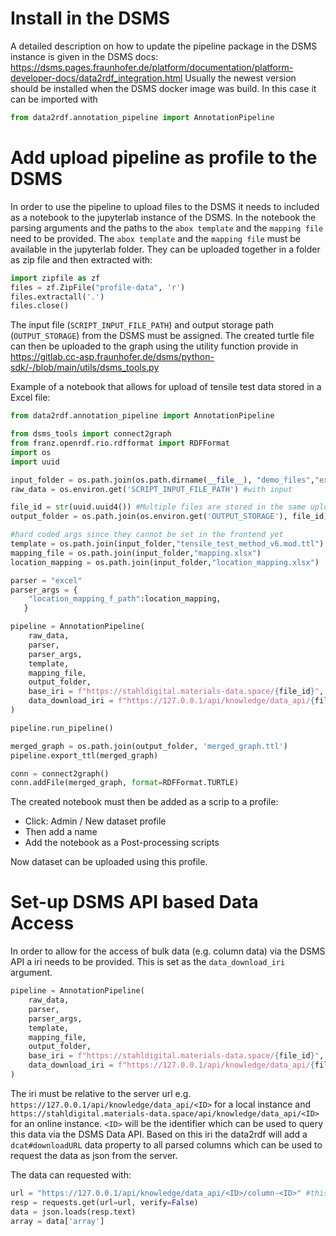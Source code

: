 # Install in the DSMS

A detailed description on how to update the pipeline package in the DSMS instance is given in the DSMS docs: <https://dsms.pages.fraunhofer.de/platform/documentation/platform-developer-docs/data2rdf_integration.html>
Usually the newest version should be installed when the DSMS docker image was build.
In this case it can be imported with

```python
from data2rdf.annotation_pipeline import AnnotationPipeline
```

# Add upload pipeline as profile to the DSMS

In order to use the pipeline to upload files to the DSMS it needs to included as a notebook to the jupyterlab instance of the DSMS.
In the notebook the parsing arguments and the paths to the `abox template` and the `mapping file` need to be provided. The `abox template` and the `mapping file` must be available in the jupyterlab folder. They can be uploaded together in a folder as zip file and then extracted with:

```python
import zipfile as zf
files = zf.ZipFile("profile-data", 'r')
files.extractall('.')
files.close()
```

The input file (`SCRIPT_INPUT_FILE_PATH`) and output storage path (`OUTPUT_STORAGE`) from the DSMS must be assigned.
The created turtle file can then be uploaded to the graph using the utility function provide in <https://gitlab.cc-asp.fraunhofer.de/dsms/python-sdk/-/blob/main/utils/dsms_tools.py>

Example of a notebook that allows for upload of tensile test data stored in a Excel file:

```python
from data2rdf.annotation_pipeline import AnnotationPipeline

from dsms_tools import connect2graph
from franz.openrdf.rio.rdfformat import RDFFormat
import os
import uuid

input_folder = os.path.join(os.path.dirname(__file__), "demo_files","excel") #if run as python
raw_data = os.environ.get('SCRIPT_INPUT_FILE_PATH') #with input

file_id = str(uuid.uuid4()) #Multiple files are stored in the same upload folder but separate output folder needs to be created for each converted file
output_folder = os.path.join(os.environ.get('OUTPUT_STORAGE'), file_id)

#hard coded args since they cannot be set in the frontend yet
template = os.path.join(input_folder,"tensile_test_method_v6.mod.ttl")
mapping_file = os.path.join(input_folder,"mapping.xlsx")
location_mapping = os.path.join(input_folder,"location_mapping.xlsx")

parser = "excel"
parser_args = {
    "location_mapping_f_path":location_mapping,
   }

pipeline = AnnotationPipeline(
    raw_data,
    parser,
    parser_args,
    template,
    mapping_file,
    output_folder,
    base_iri = f"https://stahldigital.materials-data.space/{file_id}",
    data_download_iri = f"https://127.0.0.1/api/knowledge/data_api/{file_id}"
)

pipeline.run_pipeline()

merged_graph = os.path.join(output_folder, 'merged_graph.ttl')
pipeline.export_ttl(merged_graph)

conn = connect2graph()
conn.addFile(merged_graph, format=RDFFormat.TURTLE)
```

The created notebook must then be added as a scrip to a profile:
* Click: Admin / New dataset profile
* Then add a name
* Add the notebook as a Post-processing scripts

Now dataset can be uploaded using this profile.

# Set-up DSMS API based Data Access

In order to allow for the access of bulk data (e.g. column data) via the DSMS API a iri needs to be provided.
This is set as the `data_download_iri` argument.

```python
pipeline = AnnotationPipeline(
    raw_data,
    parser,
    parser_args,
    template,
    mapping_file,
    output_folder,
    base_iri = f"https://stahldigital.materials-data.space/{file_id}",
    data_download_iri = f"https://127.0.0.1/api/knowledge/data_api/{file_id}"
)
```

The iri must be relative to the server url e.g. `https://127.0.0.1/api/knowledge/data_api/<ID>` for a local instance and `https://stahldigital.materials-data.space/api/knowledge/data_api/<ID>` for an online instance. `<ID>` will be the identifier which can be used to query this data via the DSMS Data API. Based on this iri the data2rdf will add a `dcat#downloadURL` data property to all parsed columns which can be used to request the data as json from the server.

The data can requested with:

```python
url = "https://127.0.0.1/api/knowledge/data_api/<ID>/column-<ID>" #this will be provided as
resp = requests.get(url=url, verify=False)
data = json.loads(resp.text)
array = data['array']
```

